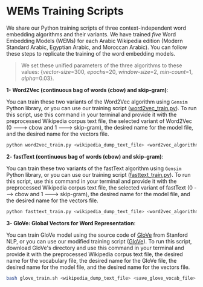# WEMs Training Scripts
We share our Python training scripts of three context-independent word embedding algorithms and their variants. We have trained *five* Word Embedding Models (WEMs) for each Arabic Wikipedia edition (Modern Standard Arabic, Egyptian Arabic, and Moroccan Arabic). You can follow these steps to replicate the training of the word embedding models. 

> We set these unified parameters of the three algorithms to these values: {*vector-size*=300, *epochs*=20, *window-size*=2, *min-count*=1, *alpha*=0.03}.

**1- Word2Vec (continuous bag of words (cbow) and skip-gram)**: 

You can train these two variants of the Word2Vec algorithm using `Gensim` Python library, or you can use our training script ([word2vec_train.py](https://github.com/SaiedAlshahrani/performance-implications/blob/main/Word-Representation-Evals/WEMs-Training-Scripts/Word2Vec/word2vec_train.py)). To run this script, use this command in your terminal and provide it with the preprocessed Wikipedia corpus text file, the selected variant of Word2Vec (0 ---> cbow and 1 ---> skip-gram), the desired name for the model file, and the desired name for the vectors file.

```bash
python word2vec_train.py <wikipedia_dump_text_file> <word2vec_algorithm:0->cbow,1->skip-gram> <save_bin_model> <save_model_vectors>
```


**2- fastText (continuous bag of words (cbow) and skip-gram)**: 

You can train these two variants of the fastText algorithm using `Gensim` Python library, or you can use our training script ([fasttext_train.py](https://github.com/SaiedAlshahrani/performance-implications/blob/main/Word-Representation-Evals/WEMs-Training-Scripts/fastText/fasttext_train.py)). To run this script, use this command in your terminal and provide it with the preprocessed Wikipedia corpus text file, the selected variant of fastText (0 ---> cbow and 1 ---> skip-gram), the desired name for the model file, and the desired name for the vectors file.

```bash
python fasttext_train.py <wikipedia_dump_text_file> <word2vec_algorithm:0->cbow,1->skip-gram> <save_bin_model> <save_model_vectors>
```


**3- GloVe: Global Vectors for Word Representation**: 

You can train GloVe model using the source code of [GloVe](https://github.com/stanfordnlp/GloVe) from Stanford NLP, or you can use our modified training script ([GloVe](https://github.com/SaiedAlshahrani/performance-implications/tree/main/Word-Representation-Evals/WEMs-Training-Scripts/GloVe)). To run this script, download GloVe's directory and use this command in your terminal and provide it with the preprocessed Wikipedia corpus text file, the desired name for the vocabulary file, the desired name for the GloVe file, the desired name for the model file, and the desired name for the vectors file.

```bash
bash glove_train.sh <wikipedia_dump_text_file> <save_glove_vocab_file> <save_glove_file> <save_glove_model> <save_glove_vectors>
```